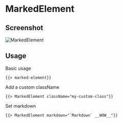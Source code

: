 # MarkedElement 


## Screenshot
![MarkedElement](../../../examples/readme/MarkedElement.png)

## Usage

Basic usage

```
{{> marked-element}}
```

Add a custom className

```
{{> MarkedElement className="my-custom-class"}}
```

Set markdown

```
{{> MarkedElement markdown="`Markdown` __WOW__"}}
```